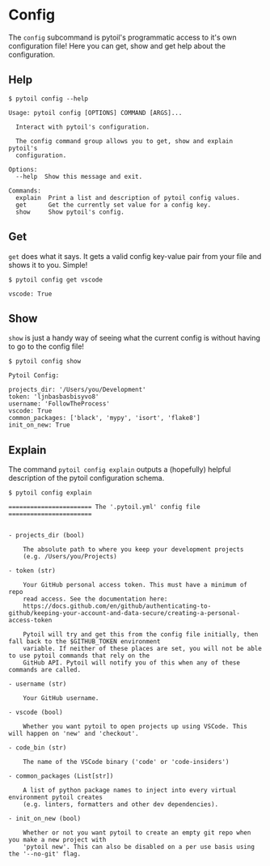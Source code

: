 # Config

The `config` subcommand is pytoil's programmatic access to it's own configuration file! Here you can get, show and get help about the configuration.

## Help

<div class="termy">

```console
$ pytoil config --help

Usage: pytoil config [OPTIONS] COMMAND [ARGS]...

  Interact with pytoil's configuration.

  The config command group allows you to get, show and explain pytoil's
  configuration.

Options:
  --help  Show this message and exit.

Commands:
  explain  Print a list and description of pytoil config values.
  get      Get the currently set value for a config key.
  show     Show pytoil's config.
```

</div>

## Get

`get` does what it says. It gets a valid config key-value pair from your file and shows it to you. Simple!

<div class="termy">

```console
$ pytoil config get vscode

vscode: True

```

</div>

## Show

`show` is just a handy way of seeing what the current config is without having to go to the config file!

<div class="termy">

```console
$ pytoil config show

Pytoil Config:

projects_dir: '/Users/you/Development'
token: 'ljnbasbasbisyvo8'
username: 'FollowTheProcess'
vscode: True
common_packages: ['black', 'mypy', 'isort', 'flake8']
init_on_new: True

```

</div>

## Explain

The command `pytoil config explain` outputs a (hopefully) helpful description of the pytoil configuration schema.

<div class="termy">

```console
$ pytoil config explain

======================= The '.pytoil.yml' config file =======================


- projects_dir (bool)

    The absolute path to where you keep your development projects
    (e.g. /Users/you/Projects)

- token (str)

    Your GitHub personal access token. This must have a minimum of repo
    read access. See the documentation here:
    https://docs.github.com/en/github/authenticating-to-github/keeping-your-account-and-data-secure/creating-a-personal-access-token

    Pytoil will try and get this from the config file initially, then fall back to the $GITHUB_TOKEN environment
    variable. If neither of these places are set, you will not be able to use pytoil commands that rely on the
    GitHub API. Pytoil will notify you of this when any of these commands are called.

- username (str)

    Your GitHub username.

- vscode (bool)

    Whether you want pytoil to open projects up using VSCode. This will happen on 'new' and 'checkout'.

- code_bin (str)

    The name of the VSCode binary ('code' or 'code-insiders')

- common_packages (List[str])

    A list of python package names to inject into every virtual environment pytoil creates
    (e.g. linters, formatters and other dev dependencies).

- init_on_new (bool)

    Whether or not you want pytoil to create an empty git repo when you make a new project with
    'pytoil new'. This can also be disabled on a per use basis using the '--no-git' flag.
```

</div>

[pydantic]: https://pydantic-docs.helpmanual.io

